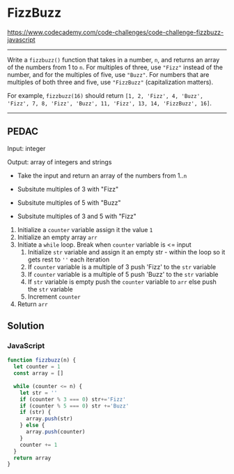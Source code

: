 # FizzBuzz

https://www.codecademy.com/code-challenges/code-challenge-fizzbuzz-javascript

---

Write a `fizzbuzz()` function that takes in a number, `n`, and returns an array of the numbers from 1 to `n`. For multiples of three, use `"Fizz"` instead of the number, and for the multiples of five, use `"Buzz"`. For numbers that are multiples of both three and five, use `"FizzBuzz"` (capitalization matters).

For example, `fizzbuzz(16)` should return `[1, 2, 'Fizz', 4, 'Buzz', 'Fizz', 7, 8, 'Fizz', 'Buzz', 11, 'Fizz', 13, 14, 'FizzBuzz', 16]`.

---

## PEDAC

Input: integer

Output: array of integers and strings 

* Take the input and return an array of the numbers from 1..`n`
* Subsitute multiples of 3 with "Fizz"
* Subsitute multiples of 5 with "Buzz"

* Subsitute multiples of 3 and 5 with "Fizz"



1. Initialize a `counter` variable assign it the value `1`
2. Initialize an empty array `arr`
3. Initiate a `while` loop. Break when `counter` variable is <= input
   1. Initialize `str` variable and assign it an empty str - within the loop so it gets rest to `''` each iteration
   2. If `counter` variable is a multiple of 3 push 'Fizz' to the `str` variable
   3. If `counter` variable is a multiple of 5 push 'Buzz' to the `str` variable
   4. If `str` variable is empty push the `counter` variable to `arr` else push the `str` variable
   5. Increment `counter`
4. Return `arr`



## Solution

### JavaScript

```javascript
function fizzbuzz(n) {
  let counter = 1
  const array = []
  
  while (counter <= n) {
    let str = ''
    if (counter % 3 === 0) str+='Fizz' 
    if (counter % 5 === 0) str +='Buzz'
    if (str) {
      array.push(str)
    } else {
      array.push(counter)
    }
    counter += 1
  }
  return array
}
```